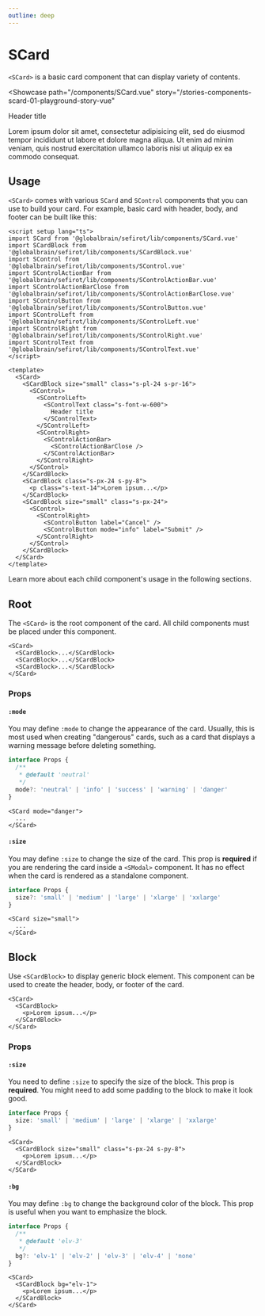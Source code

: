 ```yaml
---
outline: deep
---
```


<script setup lang="ts">
import SCard from 'sefirot/components/SCard.vue'
import SCardBlock from 'sefirot/components/SCardBlock.vue'
import SControl from 'sefirot/components/SControl.vue'
import SControlActionBar from 'sefirot/components/SControlActionBar.vue'
import SControlActionBarCollapse from 'sefirot/components/SControlActionBarCollapse.vue'
import SControlButton from 'sefirot/components/SControlButton.vue'
import SControlLeft from 'sefirot/components/SControlLeft.vue'
import SControlRight from 'sefirot/components/SControlRight.vue'
import SControlText from 'sefirot/components/SControlText.vue'
</script>

# SCard

`<SCard>` is a basic card component that can display variety of contents.

<Showcase
  path="/components/SCard.vue"
  story="/stories-components-scard-01-playground-story-vue"
>
  <div class="flex flex-wrap gap-12">
    <SCard>
      <SCardBlock size="small" class="pl-24 pr-16">
        <SControl>
          <SControlLeft>
            <SControlText class="font-w-600">
              Header title
            </SControlText>
          </SControlLeft>
          <SControlRight>
            <SControlActionBar>
              <SControlActionBarCollapse />
            </SControlActionBar>
          </SControlRight>
        </SControl>
      </SCardBlock>
      <SCardBlock class="px-24 py-8">
        <p class="text-14">
          Lorem ipsum dolor sit amet, consectetur adipisicing elit, sed do eiusmod
          tempor incididunt ut labore et dolore magna aliqua. Ut enim ad minim veniam,
          quis nostrud exercitation ullamco laboris nisi ut aliquip ex ea commodo
          consequat.
        </p>
      </SCardBlock>
      <SCardBlock size="small" class="px-24">
        <SControl>
          <SControlRight>
            <SControlButton label="Cancel" />
            <SControlButton mode="info" label="Submit" />
          </SControlRight>
        </SControl>
      </SCardBlock>
    </SCard>
  </div>
</Showcase>

## Usage

`<SCard>` comes with various `SCard` and `SControl` components that you can use to build your card. For example, basic card with header, body, and footer can be built like this:

```vue
<script setup lang="ts">
import SCard from '@globalbrain/sefirot/lib/components/SCard.vue'
import SCardBlock from '@globalbrain/sefirot/lib/components/SCardBlock.vue'
import SControl from '@globalbrain/sefirot/lib/components/SControl.vue'
import SControlActionBar from '@globalbrain/sefirot/lib/components/SControlActionBar.vue'
import SControlActionBarClose from '@globalbrain/sefirot/lib/components/SControlActionBarClose.vue'
import SControlButton from '@globalbrain/sefirot/lib/components/SControlButton.vue'
import SControlLeft from '@globalbrain/sefirot/lib/components/SControlLeft.vue'
import SControlRight from '@globalbrain/sefirot/lib/components/SControlRight.vue'
import SControlText from '@globalbrain/sefirot/lib/components/SControlText.vue'
</script>

<template>
  <SCard>
    <SCardBlock size="small" class="s-pl-24 s-pr-16">
      <SControl>
        <SControlLeft>
          <SControlText class="s-font-w-600">
            Header title
          </SControlText>
        </SControlLeft>
        <SControlRight>
          <SControlActionBar>
            <SControlActionBarClose />
          </SControlActionBar>
        </SControlRight>
      </SControl>
    </SCardBlock>
    <SCardBlock class="s-px-24 s-py-8">
      <p class="s-text-14">Lorem ipsum...</p>
    </SCardBlock>
    <SCardBlock size="small" class="s-px-24">
      <SControl>
        <SControlRight>
          <SControlButton label="Cancel" />
          <SControlButton mode="info" label="Submit" />
        </SControlRight>
      </SControl>
    </SCardBlock>
  </SCard>
</template>
```

Learn more about each child component's usage in the following sections.

## Root

The `<SCard>` is the root component of the card. All child components must be placed under this component.

```vue-html
<SCard>
  <SCardBlock>...</SCardBlock>
  <SCardBlock>...</SCardBlock>
  <SCardBlock>...</SCardBlock>
</SCard>
```

### Props

#### `:mode`

You may define `:mode` to change the appearance of the card. Usually, this is most used when creating "dangerous" cards, such as a card that displays a warning message before deleting something.

```ts
interface Props {
  /**
   * @default 'neutral'
   */
  mode?: 'neutral' | 'info' | 'success' | 'warning' | 'danger'
}
```

```vue-html
<SCard mode="danger">
  ...
</SCard>
```

#### `:size`

You may define `:size` to change the size of the card. This prop is **required** if you are rendering the card inside a `<SModal>` component. It has no effect when the card is rendered as a standalone component.

```ts
interface Props {
  size?: 'small' | 'medium' | 'large' | 'xlarge' | 'xxlarge'
}
```

```vue-html
<SCard size="small">
  ...
</SCard>
```

## Block

Use `<SCardBlock>` to display generic block element. This component can be used to create the header, body, or footer of the card.

```vue-html
<SCard>
  <SCardBlock>
    <p>Lorem ipsum...</p>
  </SCardBlock>
</SCard>
```

### Props

#### `:size`

You need to define `:size` to specify the size of the block. This prop is **required**. You might need to add some padding to the block to make it look good.

```ts
interface Props {
  size: 'small' | 'medium' | 'large' | 'xlarge' | 'xxlarge'
}
```

```vue-html
<SCard>
  <SCardBlock size="small" class="s-px-24 s-py-8">
    <p>Lorem ipsum...</p>
  </SCardBlock>
</SCard>
```

#### `:bg`

You may define `:bg` to change the background color of the block. This prop is useful when you want to emphasize the block.

```ts
interface Props {
  /**
   * @default 'elv-3'
   */
  bg?: 'elv-1' | 'elv-2' | 'elv-3' | 'elv-4' | 'none'
}
```

```vue-html
<SCard>
  <SCardBlock bg="elv-1">
    <p>Lorem ipsum...</p>
  </SCardBlock>
</SCard>
```

<!-- Learn more about each child component's usage in the following sections.
## Header

Use `<SCardHeader>` with `<SCardHeaderTitle>` and `<SCardActions>` to construct the header. 

### Header title

The `<SCardHeaderTitle>` allows you to display the title text in the header.

```vue-html
<SCard>
  <SCardHeader>
    <SCardHeaderTitle>
      Header title
    </SCardHeaderTitle>
  </SCardHeader>
</SCard>
```

You may also pass `:mode` to change the appearance of the title text. Combine this prop with `:mode` prop of `<SCard>` to emphasize the card's purpose.

```ts
interface Props {
  mode?: 'neutral' | 'info' | 'success' | 'warning' | 'danger'
}
```

```vue-html
<SCard mode="danger">
  <SCardHeader>
    <SCardHeaderTitle mode="danger">
      Header title
    </SCardHeaderTitle>
  </SCardHeader>
</SCard>
```

### Header actions

You may use `<SCardHeaderActions>` with nested `<SCardHeaderAction>` to add header actions. `<SCardHeaderAction>` accepts following props, and emits `@click` event when user clicks on the button.

It uses [`<SButton>`](./button) component internally. Refer to the documentation of `<SButton>` for how the props work.

```ts
import { type IconifyIcon } from '@iconify/vue/dist/offline'

interface Props {
  icon: IconifyIcon
  disabled?: boolean
  tooltip?: string | Tooltip
}

export interface Tooltip {
  tag?: string
  text?: MaybeRef<string>
  position?: Position
  trigger?: 'hover' | 'focus' | 'both'
  timeout?: number
}
```

```vue-html
<SCard>
  <SCardHeaderActions>
    <SCardHeaderAction :icon="IconAdd" @click="onClick" />
    <SCardHeaderAction :icon="IconEdit" @click="onClick" />
  </SCardHeader>
</SCard>
```

There are also a few predefined header actions that you can use.

- `<SCardHeaderActionClose>`
- `<SCardHeaderActionCollapse>`

You may also use `<SCardHeaderActionClose>` to display close button. It emits `@click` event when user clicks on the button. This component is shorcut for setting "X" icon to `<SCardHeaderAction>`.

```vue-html
<SCard>
  <SCardHeaderActions>
    <SCardHeaderActionClose @click="onClick" />
  </SCardHeader>
</SCard>
```

`<SCardHeaderActionCollapse>` will display a collapsable icon that a user may click to collapse the card. When clicked on the button, it will collapse the `<SCard>` component. Therefore, you must use this component inside `<SCard>` component to take any effect.

```vue-html
<SCard>
  <SCardHeaderActions>
    <SCardHeaderActionCollapse />
  </SCardHeader>
</SCard>
```

You may pass `:collapsed` prop to control the initial state of the card collaption.

```vue-html
<SCard>
  <SCardHeaderActions>
    <SCardHeaderActionCollapse collapsed />
  </SCardHeader>
</SCard>
```

## Block

Use `<SCardBlock>` to display generic block element. This component is usually used to create a "body" section of the card. However, you may use this component to create any block within the card.

```vue-html
<SCard>
  <SCardBlock>
    <p>Lorem ipsum...</p>
  </SCardBlock>
</SCard>
```

### Block spacing

The `<SCardBlock>` component provides a convenient way to control the padding of the block using the `:space` prop. You can choose between 3 values: `compact`, `wide`, or `xwide`.

```ts
interface Props {
  space?: 'compact' | 'wide' | 'xwide'
}
```

```vue-html
<SCard>
  <SCardBlock space="compact">
    <p>Lorem ipsum...</p>
  </SCardBlock>
</SCard>
```

To ensure consistent spacing across the application, you should adjust the spacing based on the size of the `<SCard>` component. Consider using the `compact` class for card width smaller than `640px` and the `wide` class for larger widths. Use `xwide` for the card containing form and placed sorely on the page (not as modal dialog).

## Footer

Similar to `<SCardHeader>`, use `<SCardFooter>` to add the "footer" section of the card. `<SCardFooter>` comes with nested `<SCardFooterActions>` and `<SCardFooterAction>` to display action buttons.

```vue-html
<SCard>
  <SCardFooter>
    <SCardFooterActions>
      <SCardFooterAction mode="mute" label="Cancel" @click="onClick" />
      <SCardFooterAction mode="info" label="Submit" @click="onClick" />
    </SCardFooterActions>
  </SCardFooter>
</SCard>
```

### Footer actions

`<SCardFooterAction>` accepts following props. As same as `<SCardHeaderAction>`, it uses [`<SButton>`](./button) component internally. Refer to the documentation of `<SButton>` for how the props work.

```ts
interface Props {
  mode?: Mode
  label?: string
  labelMode?: Mode
  loading?: boolean
  disabled?: boolean
  tooltip?: string | Tooltip
}

export interface Tooltip {
  tag?: string
  text?: MaybeRef<string>
  position?: Position
  trigger?: 'hover' | 'focus' | 'both'
  timeout?: number
}
```

### Footer spacing

Same as, `<SCardBlock>`, `<SCardFooter>` also comes with `:space` props that lets you control the padding of the block. You may pass either `compact`, `wide` or `xwide` as a value.

```ts
interface Props {
  space?: 'compact' | 'wide' | `xwide`
}
```

```vue-html
<SCard>
  <SCardFooter space="compact">
    ...
  </SCardFooter>
</SCard>
```

It's important to align this spacing with the `<SCardBlock>` component to ensure proper alignment between the block contents and the footer contents, such as actions. -->
